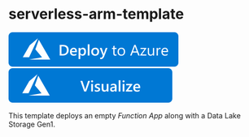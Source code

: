 # serverless-arm-template
[![Deploy To Azure](https://raw.githubusercontent.com/Azure/azure-quickstart-templates/master/1-CONTRIBUTION-GUIDE/images/deploytoazure.svg?sanitize=true)](https://portal.azure.com/#create/Microsoft.Template/uri/https%3A%2F%2Fraw.githubusercontent.com%2Fimwenyz%2Fserverless-arm-template%2Fmaster%2Finfra%2Fazuredeploy.json)  [![Visualize](https://raw.githubusercontent.com/Azure/azure-quickstart-templates/master/1-CONTRIBUTION-GUIDE/images/visualizebutton.svg?sanitize=true)](http://armviz.io/#/?load=https%3A%2F%2Fraw.githubusercontent.com%2Fimwenyz%2Fserverless-arm-template%2Fmaster%2Finfra%2Fazuredeploy.json)

This template deploys an empty *Function App* along with a Data Lake Storage Gen1.
